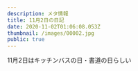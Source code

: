 ```yaml
---
description: メタ情報
title: 11月2日の日記
date: 2020-11-02T01:06:08.053Z
thumbnail: /images/00002.jpg
public: true
---
```

11月2日はキッチンバスの日・書道の日らしい